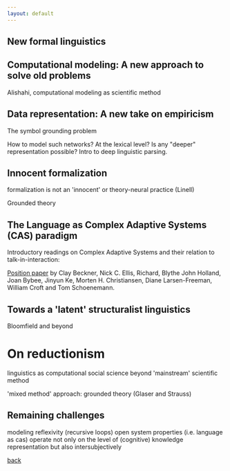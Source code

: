 ```yaml
---
layout: default
---
```


## New formal linguistics

## Computational modeling: A new approach to solve old problems

Alishahi, computational modeling as scientific method

## Data representation: A new take on empiricism 

The symbol grounding problem

How to model such networks? At the lexical level? Is any "deeper" representation possible? Intro to deep linguistic parsing.

## Innocent formalization

formalization is not an 'innocent' or theory-neural practice (Linell)

Grounded theory

## The Language as Complex Adaptive Systems (CAS) paradigm

Introductory readings on Complex Adaptive Systems and their relation to talk-in-interaction:

<a href="http://cnl.psych.cornell.edu/pubs/2009-LACAS-pos-LL.pdf">Position paper</a> by Clay Beckner, Nick C. Ellis, Richard, Blythe John Holland, Joan Bybee, Jinyun Ke, Morten H. Christiansen, Diane Larsen-Freeman, William Croft and Tom Schoenemann.

## Towards a 'latent' structuralist linguistics

Bloomfield and beyond

# On reductionism

linguistics as computational social science
beyond 'mainstream' scientific method

'mixed method' approach:
grounded theory (Glaser and Strauss)


## Remaining challenges

modeling reflexivity (recursive loops)
open system properties (i.e. language as cas) operate not only on the level of (cognitive) knowledge representation but also intersubjectively

[back](./)
